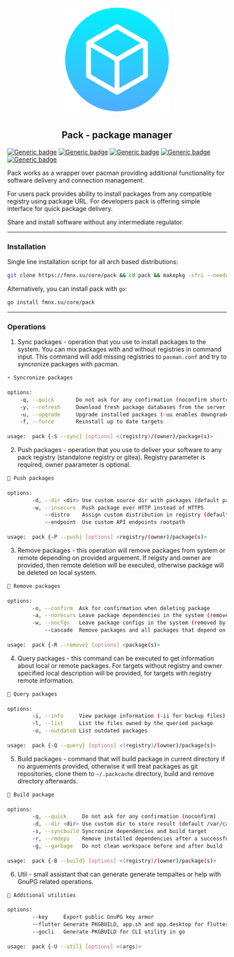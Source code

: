 <p align="center">
<img style="align: center; padding-left: 10px; padding-right: 10px; padding-bottom: 10px;" width="238px" height="238px" src="./logo.png" />
</p>

<h2 align="center">Pack - package manager</h2>

[![Generic badge](https://img.shields.io/badge/license-gpl-orange.svg)](https://fmnx.su/core/pack/src/branch/main/LICENSE)
[![Generic badge](https://img.shields.io/badge/fmnx-repo-006db0.svg)](https://fmnx.su/core/pack)
[![Generic badge](https://img.shields.io/badge/codeberg-repo-45a3fb.svg)](https://codeberg.org/fmnx/pack)
[![Generic badge](https://img.shields.io/badge/github-repo-white.svg)](https://github.com/fmnx-io/pack)
[![Generic badge](https://img.shields.io/badge/package-0.6.1_beta-00bcd4.svg)](https://fmnx.su/core/-/packages/arch/pack)

Pack works as a wrapper over pacman providing additional functionality for software delivery and connection management.

For users pack provides ability to install packages from any compatible registry using package URL. For developers pack is offering simple interface for quick package delivery.

Share and install software without any intermediate regulator.

---

### Installation

Single line installation script for all arch based distributions:

```sh
git clone https://fmnx.su/core/pack && cd pack && makepkg -sfri --needed --noconfirm
```

Alternatively, you can install pack with `go`:

```sh
go install fmnx.su/core/pack
```

---

### Operations

1. Sync packages - operation that you use to install packages to the system. You can mix packages with and without registries in command input. This command will add missing registries to `pacman.conf` and try to syncronize packages with pacman.

```sh
⚡ Syncronize packages

options:
	-q, --quick       Do not ask for any confirmation (noconfirm shortcut)
	-y, --refresh     Download fresh package databases from the server (-yy force)
	-u, --upgrade     Upgrade installed packages (-uu enables downgrade)
	-f, --force       Reinstall up to date targets

usage:  pack {-S --sync} [options] <(registry)/(owner)/package(s)>
```

2. Push packages - operation that you use to deliver your software to any pack registry (standalone registry or gitea). Registry parameter is required, owner paarameter is optional.

```sh
🚀 Push packages

options:
        -d, --dir <dir> Use custom source dir with packages (default pacman cache)
        -w, --insecure  Push package over HTTP instead of HTTPS
            --distro    Assign custom distribution in registry (default archlinux)
            --endpoint  Use custom API endpoints rootpath

usage:  pack {-P --push} [options] <registry/(owner)/package(s)>
```

3. Remove packages - this operation will remove packages from system or remote depending on provided arguement. If reigsty and owner are provided, then remote deletion will be executed, otherwise package will be deleted on local system.

```sh
📍 Remove packages

options:
        -o, --confirm  Ask for confirmation when deleting package
        -a, --norecurs Leave package dependencies in the system (removed by default)
        -w, --nocfgs   Leave package configs in the system (removed by default)
            --cascade  Remove packages and all packages that depend on them

usage:  pack {-R --remove} [options] <package(s)>
```

4. Query packages - this command can be executed to get information about local or remote packages. For targets without registry and owner specified local description will be provided, for targets with registry remote information.
<!-- If you want to search for a package on remote, just put @ before target package -->

```sh
🔎 Query packages

options:
        -i, --info     View package information (-ii for backup files)
        -l, --list     List the files owned by the queried package
        -o, --outdated List outdated packages

usage:  pack {-Q --query} [options] <(registry)/(owner)/package(s)>
```

5. Build packages - command that will build package in current directory if no arguements provided, otherwise it will treat packages as git repositories, clone them to `~/.packcache` directory, build and remove directory afterwards.

```sh
🔐 Build package

options:
        -q, --quick     Do not ask for any confirmation (noconfirm)
        -d, --dir <dir> Use custom dir to store result (default /var/cache/pacman/pkg)
        -s, --syncbuild Syncronize dependencies and build target
        -r, --rmdeps    Remove installed dependencies after a successful build
        -g, --garbage   Do not clean workspace before and after build

usage:  pack {-B --build} [options] <(registry)/(owner)/package(s)>
```

6. Util - small assistant that can generate generate tempaltes or help with GnuPG related operations.

```sh
📄 Additional utilities

options:
        --key     Export public GnuPG key armor
        --flutter Generate PKGBUILD, app.sh and app.desktop for flutter application
        --gocli   Generate PKGBUILD for CLI utility in go

usage:  pack {-U --util} [options] <(args)>
```
